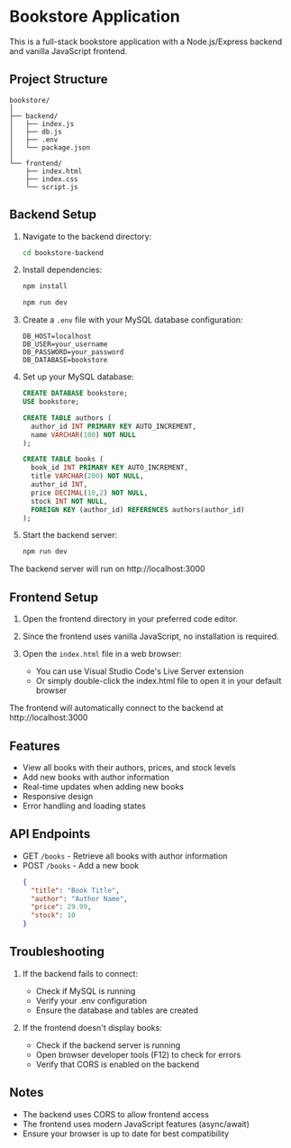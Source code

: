 # Bookstore Application

This is a full-stack bookstore application with a Node.js/Express backend and vanilla JavaScript frontend.

## Project Structure

```
bookstore/
│
├── backend/
│   ├── index.js
│   ├── db.js
│   ├── .env
│   └── package.json
│
└── frontend/
    ├── index.html
    ├── index.css
    └── script.js
```

## Backend Setup

1. Navigate to the backend directory:
   ```bash
   cd bookstore-backend
   ```

2. Install dependencies:
   ```bash
   npm install
   ```
   ```bash
   npm run dev
   ```

3. Create a `.env` file with your MySQL database configuration:
   ```
   DB_HOST=localhost
   DB_USER=your_username
   DB_PASSWORD=your_password
   DB_DATABASE=bookstore
   ```

4. Set up your MySQL database:
   ```sql
   CREATE DATABASE bookstore;
   USE bookstore;

   CREATE TABLE authors (
     author_id INT PRIMARY KEY AUTO_INCREMENT,
     name VARCHAR(100) NOT NULL
   );

   CREATE TABLE books (
     book_id INT PRIMARY KEY AUTO_INCREMENT,
     title VARCHAR(200) NOT NULL,
     author_id INT,
     price DECIMAL(10,2) NOT NULL,
     stock INT NOT NULL,
     FOREIGN KEY (author_id) REFERENCES authors(author_id)
   );
   ```

5. Start the backend server:
   ```bash
   npm run dev
   ```

The backend server will run on http://localhost:3000

## Frontend Setup

1. Open the frontend directory in your preferred code editor.

2. Since the frontend uses vanilla JavaScript, no installation is required.

3. Open the `index.html` file in a web browser:
   - You can use Visual Studio Code's Live Server extension
   - Or simply double-click the index.html file to open it in your default browser

The frontend will automatically connect to the backend at http://localhost:3000

## Features

- View all books with their authors, prices, and stock levels
- Add new books with author information
- Real-time updates when adding new books
- Responsive design
- Error handling and loading states

## API Endpoints

- GET `/books` - Retrieve all books with author information
- POST `/books` - Add a new book
  ```json
  {
    "title": "Book Title",
    "author": "Author Name",
    "price": 29.99,
    "stock": 10
  }
  ```

## Troubleshooting

1. If the backend fails to connect:
   - Check if MySQL is running
   - Verify your .env configuration
   - Ensure the database and tables are created

2. If the frontend doesn't display books:
   - Check if the backend server is running
   - Open browser developer tools (F12) to check for errors
   - Verify that CORS is enabled on the backend

## Notes

- The backend uses CORS to allow frontend access
- The frontend uses modern JavaScript features (async/await)
- Ensure your browser is up to date for best compatibility
